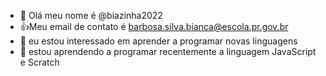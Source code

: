 - 👋 Olá meu nome é @biazinha2022
- :+1:Meu email de contato é barbosa.silva.bianca@escola.pr.gov.br
- 👀 eu estou interessado em aprender a programar novas linguagens
- 🌱 estou aprendendo a programar recentemente a linguagem JavaScript e Scratch
